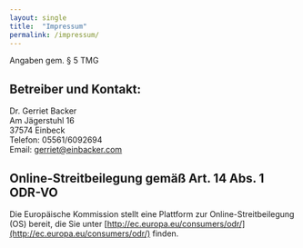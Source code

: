 ```yaml
---
layout: single
title:  "Impressum"
permalink: /impressum/
---
```

Angaben gem. § 5 TMG

## Betreiber und Kontakt:

Dr. Gerriet Backer<br>
Am Jägerstuhl 16<br>
37574 Einbeck<br>
Telefon: 05561/6092694<br>
Email: [gerriet@einbacker.com](mailto:gerriet@einbacker.com)

## Online-Streitbeilegung gemäß Art. 14 Abs. 1 ODR-VO

Die Europäische Kommission stellt eine Plattform zur Online-Streitbeilegung (OS) bereit, die Sie unter [http://ec.europa.eu/consumers/odr/](http://ec.europa.eu/consumers/odr/) finden.